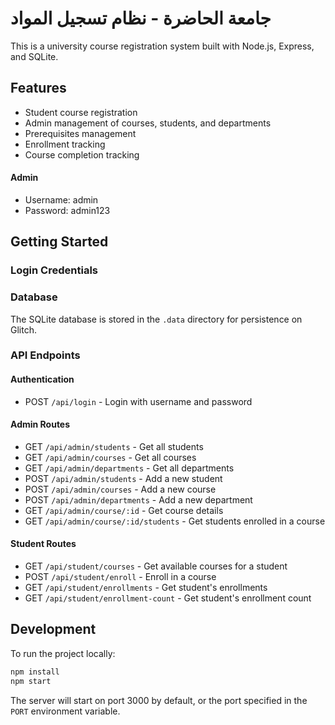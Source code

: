 # جامعة الحاضرة - نظام تسجيل المواد 

This is a university course registration system built with Node.js, Express, and SQLite.


## Features

- Student course registration
- Admin management of courses, students, and departments
- Prerequisites management
- Enrollment tracking
- Course completion tracking

#### Admin
- Username: admin
- Password: admin123

## Getting Started

### Login Credentials

### Database

The SQLite database is stored in the `.data` directory for persistence on Glitch.

### API Endpoints

#### Authentication
- POST `/api/login` - Login with username and password

#### Admin Routes
- GET `/api/admin/students` - Get all students
- GET `/api/admin/courses` - Get all courses
- GET `/api/admin/departments` - Get all departments
- POST `/api/admin/students` - Add a new student
- POST `/api/admin/courses` - Add a new course
- POST `/api/admin/departments` - Add a new department
- GET `/api/admin/course/:id` - Get course details
- GET `/api/admin/course/:id/students` - Get students enrolled in a course

#### Student Routes
- GET `/api/student/courses` - Get available courses for a student
- POST `/api/student/enroll` - Enroll in a course
- GET `/api/student/enrollments` - Get student's enrollments
- GET `/api/student/enrollment-count` - Get student's enrollment count

## Development

To run the project locally:

```bash
npm install
npm start
```

The server will start on port 3000 by default, or the port specified in the `PORT` environment variable.
